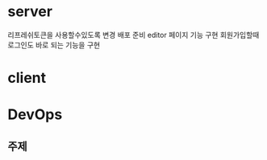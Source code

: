 # server

리프레쉬토큰을 사용할수있도록 변경
배포 준비
editor 페이지 기능 구현
회원가입할때 로그인도 바로 되는 기능을 구현

# client

# DevOps

## 주제
